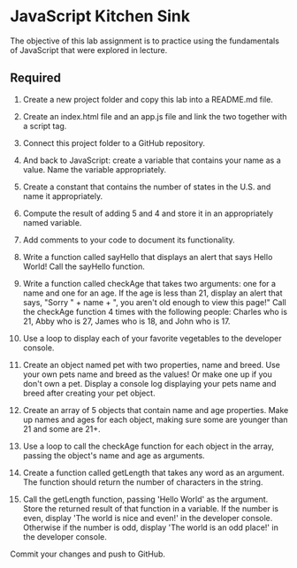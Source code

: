 # JavaScript Kitchen Sink

The objective of this lab assignment is to practice using the fundamentals of JavaScript that were explored in lecture.

## Required

1. Create a new project folder and copy this lab into a README.md file.

2. Create an index.html file and an app.js file and link the two together with a script tag.

3. Connect this project folder to a GitHub repository.

4. And back to JavaScript: create a variable that contains your name as a value. Name the variable appropriately.

5. Create a constant that contains the number of states in the U.S. and name it appropriately.

6. Compute the result of adding 5 and 4 and store it in an appropriately named variable.

7. Add comments to your code to document its functionality.

8. Write a function called sayHello that displays an alert that says Hello World! Call the sayHello function.

9. Write a function called checkAge that takes two arguments: one for a name and one for an age.
   If the age is less than 21, display an alert that says, "Sorry " + name + ", you aren't old enough to view this page!"
   Call the checkAge function 4 times with the following people: Charles who is 21, Abby who is 27, James who is 18, and John who is 17.

10. Use a loop to display each of your favorite vegetables to the developer console.

11. Create an object named pet with two properties, name and breed. Use your own pets name and breed as the values! Or make one up if you don't own a pet.
    Display a console log displaying your pets name and breed after creating your pet object.

12. Create an array of 5 objects that contain name and age properties. Make up names and ages for each object, making sure some are younger than 21 and some are 21+.

13. Use a loop to call the checkAge function for each object in the array, passing the object's name and age as arguments.

14. Create a function called getLength that takes any word as an argument. The function should return the number of characters in the string.

15. Call the getLength function, passing 'Hello World' as the argument. Store the returned result of that function in a variable. If the number is even, display 'The world is nice and even!' in the developer console. Otherwise if the number is odd, display 'The world is an odd place!' in the developer console.

Commit your changes and push to GitHub.
